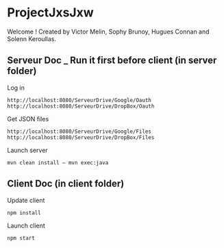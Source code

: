 # ProjectJxsJxw
Welcome ! 
Created by Victor Melin, Sophy Brunoy, Hugues Connan and Solenn Keroullas.

## Serveur Doc _ Run it first before client (in server folder)
Log in
```
http://localhost:8080/ServeurDrive/Google/Oauth
http://localhost:8080/ServeurDrive/DropBox/Oauth
```

Get JSON files
```
http://localhost:8080/ServeurDrive/Google/Files
http://localhost:8080/ServeurDrive/DropBox/Files
```

Launch server
```
mvn clean install – mvn exec:java
```

## Client Doc (in client folder)
Update client
```
npm install
```

Launch client
```
npm start
```